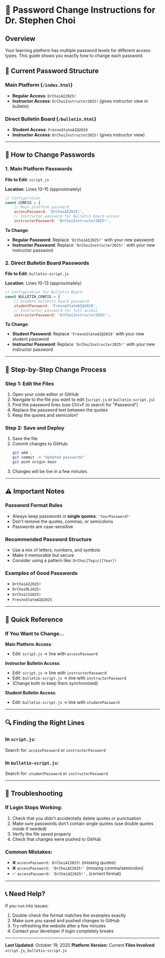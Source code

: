 # 🔐 Password Change Instructions for Dr. Stephen Choi

## Overview
Your learning platform has multiple password levels for different access types. This guide shows you exactly how to change each password.

## 📍 Current Password Structure

### Main Platform (`/index.html`)
- **Regular Access**: `DrChoiAI2025!`
- **Instructor Access**: `DrChoiInstructor2025!` (gives instructor view in bulletin)

### Direct Bulletin Board (`/bulletin.html`)
- **Student Access**: `FresnoStateAI@2019`
- **Instructor Access**: `DrChoiInstructor2025!` (gives instructor view)

---

## 🔧 How to Change Passwords

### 1. Main Platform Passwords

**File to Edit**: `script.js`

**Location**: Lines 13-15 (approximately)

```javascript
// Configuration
const CONFIG = {
    // Main platform password
    accessPassword: 'DrChoiAI2025!',
    // Instructor password for bulletin board access
    instructorPassword: 'DrChoiInstructor2025!',
```

**To Change**:
- **Regular Password**: Replace `'DrChoiAI2025!'` with your new password
- **Instructor Password**: Replace `'DrChoiInstructor2025!'` with your new instructor password

### 2. Direct Bulletin Board Passwords

**File to Edit**: `bulletin-script.js`

**Location**: Lines 10-13 (approximately)

```javascript
// Configuration for Bulletin Board
const BULLETIN_CONFIG = {
    // Student bulletin board password
    studentPassword: 'FresnoStateAI@2019',
    // Instructor password for full access
    instructorPassword: 'DrChoiInstructor2025!',
```

**To Change**:
- **Student Password**: Replace `'FresnoStateAI@2019'` with your new student password
- **Instructor Password**: Replace `'DrChoiInstructor2025!'` with your new instructor password

---

## 📝 Step-by-Step Change Process

### Step 1: Edit the Files
1. Open your code editor or GitHub
2. Navigate to the file you want to edit (`script.js` or `bulletin-script.js`)
3. Find the password lines (use Ctrl+F to search for "Password")
4. Replace the password text between the quotes
5. Keep the quotes and semicolon!

### Step 2: Save and Deploy
1. Save the file
2. Commit changes to GitHub:
   ```bash
   git add .
   git commit -m "Updated passwords"
   git push origin main
   ```
3. Changes will be live in a few minutes

---

## ⚠️ Important Notes

### Password Format Rules
- Always keep passwords in **single quotes**: `'YourPassword!'`
- Don't remove the quotes, commas, or semicolons
- Passwords are case-sensitive

### Recommended Password Structure
- Use a mix of letters, numbers, and symbols
- Make it memorable but secure
- Consider using a pattern like: `DrChoi[Topic][Year]!`

### Examples of Good Passwords
- `DrChoiAI2025!`
- `DrChoiML2025!`
- `DrChoiCS2025!`
- `FresnoStateAI@2025`

---

## 🎯 Quick Reference

### If You Want to Change...

**Main Platform Access**:
- Edit: `script.js` → line with `accessPassword`

**Instructor Bulletin Access**:
- Edit: `script.js` → line with `instructorPassword`
- Edit: `bulletin-script.js` → line with `instructorPassword`
- (Change both to keep them synchronized)

**Student Bulletin Access**:
- Edit: `bulletin-script.js` → line with `studentPassword`

---

## 🔍 Finding the Right Lines

### In `script.js`:
Search for: `accessPassword` or `instructorPassword`

### In `bulletin-script.js`:
Search for: `studentPassword` or `instructorPassword`

---

## 🚨 Troubleshooting

### If Login Stops Working:
1. Check that you didn't accidentally delete quotes or punctuation
2. Make sure passwords don't contain single quotes (use double quotes inside if needed)
3. Verify the file saved properly
4. Check that changes were pushed to GitHub

### Common Mistakes:
- ❌ `accessPassword: DrChoiAI2025!` (missing quotes)
- ❌ `accessPassword: 'DrChoiAI2025!'` (missing comma/semicolon)
- ✅ `accessPassword: 'DrChoiAI2025!',` (correct format)

---

## 📞 Need Help?

If you run into issues:
1. Double-check the format matches the examples exactly
2. Make sure you saved and pushed changes to GitHub
3. Try refreshing the website after a few minutes
4. Contact your developer if login completely breaks

---

**Last Updated**: October 19, 2025
**Platform Version**: Current
**Files Involved**: `script.js`, `bulletin-script.js`
